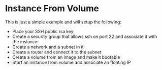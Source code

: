 # Instance From Volume

This is just a simple example and will setup the following:

* Place your SSH public rsa key
* Create a security group that allows ssh on port 22 and associate it with the instance
* Create a network and a subnet in it
* Create a router and connect it to the subnet
* Create a volume from an image and make it bootable
* Start an instance from volume and associate an floating IP

